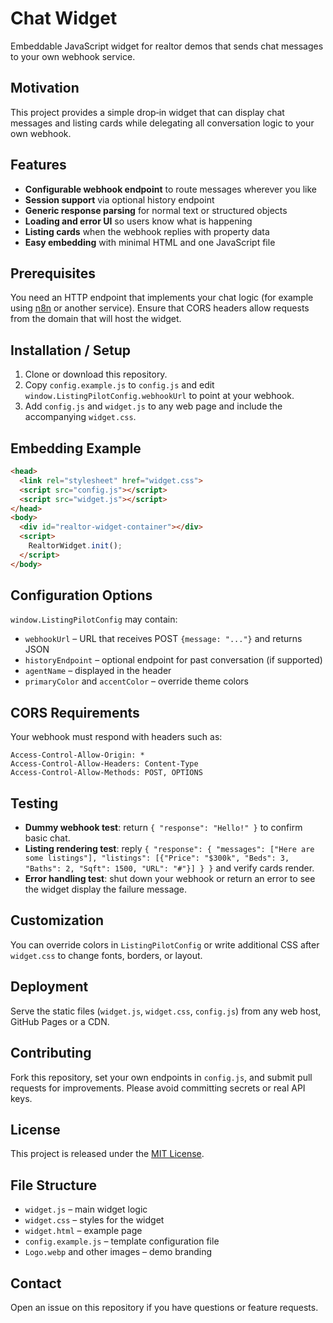 # Chat Widget

Embeddable JavaScript widget for realtor demos that sends chat messages to your own webhook service.

## Motivation

This project provides a simple drop‑in widget that can display chat messages and listing cards while delegating all conversation logic to your own webhook.

## Features

- **Configurable webhook endpoint** to route messages wherever you like
- **Session support** via optional history endpoint
- **Generic response parsing** for normal text or structured objects
- **Loading and error UI** so users know what is happening
- **Listing cards** when the webhook replies with property data
- **Easy embedding** with minimal HTML and one JavaScript file

## Prerequisites

You need an HTTP endpoint that implements your chat logic (for example using [n8n](https://n8n.io/) or another service). Ensure that CORS headers allow requests from the domain that will host the widget.

## Installation / Setup

1. Clone or download this repository.
2. Copy `config.example.js` to `config.js` and edit `window.ListingPilotConfig.webhookUrl` to point at your webhook.
3. Add `config.js` and `widget.js` to any web page and include the accompanying `widget.css`.

## Embedding Example

```html
<head>
  <link rel="stylesheet" href="widget.css">
  <script src="config.js"></script>
  <script src="widget.js"></script>
</head>
<body>
  <div id="realtor-widget-container"></div>
  <script>
    RealtorWidget.init();
  </script>
</body>
```

## Configuration Options

`window.ListingPilotConfig` may contain:

- `webhookUrl` – URL that receives POST `{message: "..."}` and returns JSON
- `historyEndpoint` – optional endpoint for past conversation (if supported)
- `agentName` – displayed in the header
- `primaryColor` and `accentColor` – override theme colors

## CORS Requirements

Your webhook must respond with headers such as:

```
Access-Control-Allow-Origin: *
Access-Control-Allow-Headers: Content-Type
Access-Control-Allow-Methods: POST, OPTIONS
```

## Testing

- **Dummy webhook test**: return `{ "response": "Hello!" }` to confirm basic chat.
- **Listing rendering test**: reply `{ "response": { "messages": ["Here are some listings"], "listings": [{"Price": "$300k", "Beds": 3, "Baths": 2, "Sqft": 1500, "URL": "#"}] } }` and verify cards render.
- **Error handling test**: shut down your webhook or return an error to see the widget display the failure message.

## Customization

You can override colors in `ListingPilotConfig` or write additional CSS after `widget.css` to change fonts, borders, or layout.

## Deployment

Serve the static files (`widget.js`, `widget.css`, `config.js`) from any web host, GitHub Pages or a CDN.

## Contributing

Fork this repository, set your own endpoints in `config.js`, and submit pull requests for improvements. Please avoid committing secrets or real API keys.

## License

This project is released under the [MIT License](LICENSE).

## File Structure

- `widget.js` – main widget logic
- `widget.css` – styles for the widget
- `widget.html` – example page
- `config.example.js` – template configuration file
- `Logo.webp` and other images – demo branding

## Contact

Open an issue on this repository if you have questions or feature requests.

